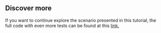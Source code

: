 ## Discover more

 If you want to continue explore the scenario presented in this tutorial, the full code with even more tests can be found at this [link.](https://github.com/nwessman/katacoda-scenarios/tree/jest)
 
